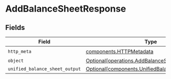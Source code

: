 # AddBalanceSheetResponse


## Fields

| Field                                                                                                      | Type                                                                                                       | Required                                                                                                   | Description                                                                                                |
| ---------------------------------------------------------------------------------------------------------- | ---------------------------------------------------------------------------------------------------------- | ---------------------------------------------------------------------------------------------------------- | ---------------------------------------------------------------------------------------------------------- |
| `http_meta`                                                                                                | [components.HTTPMetadata](../../models/components/httpmetadata.md)                                         | :heavy_check_mark:                                                                                         | N/A                                                                                                        |
| `object`                                                                                                   | [Optional[operations.AddBalanceSheetResponseBody]](../../models/operations/addbalancesheetresponsebody.md) | :heavy_minus_sign:                                                                                         | N/A                                                                                                        |
| `unified_balance_sheet_output`                                                                             | [Optional[components.UnifiedBalanceSheetOutput]](../../models/components/unifiedbalancesheetoutput.md)     | :heavy_minus_sign:                                                                                         | N/A                                                                                                        |